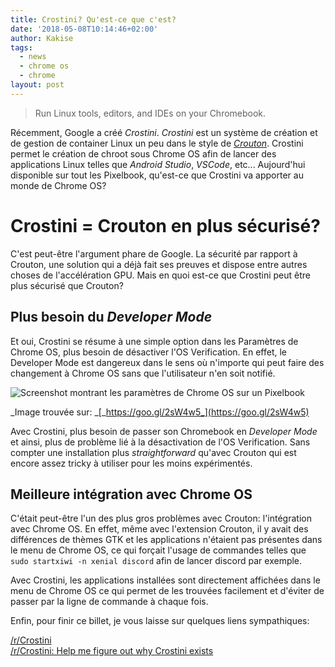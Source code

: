 ```yaml
---
title: Crostini? Qu'est-ce que c'est?
date: '2018-05-08T10:14:46+02:00'
author: Kakise
tags:
  - news
  - chrome os
  - chrome
layout: post
---
```

> Run Linux tools, editors, and IDEs on your Chromebook.

Récemment, Google a créé _Crostini_. _Crostini_ est un système de création et de gestion de container Linux un peu dans le style de [_Crouton_](https://github.com/dnschneid/crouton). Crostini permet le création de chroot sous Chrome OS afin de lancer des applications Linux telles que _Android Studio_, _VSCode_, etc... Aujourd'hui disponible sur tout les Pixelbook, qu'est-ce que Crostini va apporter au monde de Chrome OS?

# Crostini = Crouton en plus sécurisé?

C'est peut-être l'argument phare de Google. La sécurité par rapport à Crouton, une solution qui a déjà fait ses preuves et dispose entre autres choses de l'accélération GPU. Mais en quoi est-ce que Crostini peut être plus sécurisé que Crouton? 

## Plus besoin du  _Developer Mode_

Et oui, Crostini se résume à une simple option dans les Paramètres de Chrome OS, plus besoin de désactiver l'OS Verification. En effet, le Developer Mode est dangereux dans le sens où n'importe qui peut faire des changement à Chrome OS sans que l'utilisateur n'en soit notifié. 

![Screenshot montrant les paramètres de Chrome OS sur un Pixelbook](/images/screenshot-2018-05-02-at-7.20.41-pm.png)

_Image trouvée sur: _[_https://goo.gl/2sW4w5_](https://goo.gl/2sW4w5)

Avec Crostini, plus besoin de passer son Chromebook en _Developer Mode_ et ainsi, plus de problème lié à la désactivation de l'OS Verification. Sans compter une installation plus _straightforward_ qu'avec Crouton qui est encore assez tricky à utiliser pour les moins expérimentés.

## Meilleure intégration avec Chrome OS

C'était peut-être l'un des plus gros problèmes avec Crouton: l'intégration avec Chrome OS. En effet, même avec l'extension Crouton, il y avait des différences de thèmes GTK et les applications n'étaient pas présentes dans le menu de Chrome OS, ce qui forçait l'usage de commandes telles que `sudo startxiwi -n xenial discord` afin de lancer discord par exemple.

Avec Crostini, les applications installées sont directement affichées dans le menu de Chrome OS ce qui permet de les trouvées facilement et d'éviter de passer par la ligne de commande à chaque fois.

Enfin, pour finir ce billet, je vous laisse sur quelques liens sympathiques:

[/r/Crostini](https://www.reddit.com/r/Crostini)  
[/r/Crostini: Help me figure out why Crostini exists](https://www.reddit.com/r/Crostini/comments/8haf9z/help_me_figure_out_the_why_of_crostini/)

